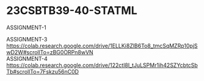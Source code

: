 # 23CSBTB39-40-STATML
ASSIGNMENT-1  


ASSIGNMENT-3  
https://colab.research.google.com/drive/1ELLKi8ZlB6To8_tmcSqMZRp10pjSwD2W#scrollTo=zBG0ORPn8wVN  
ASSIGNMENT-4   
https://colab.research.google.com/drive/122ctl8I_tJuLSPMr1ih42SZYcbtcSbTb#scrollTo=7Fskzu56nC0D   

